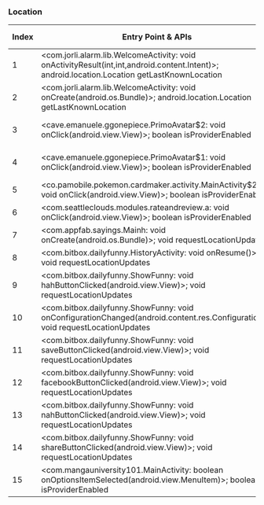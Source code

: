 ### Location
| Index | Entry Point & APIs | Screen shot | Resource id | Label |
| ------------- | ------------- | ------------- |-------------|-------------|
| 1 | <com.jorli.alarm.lib.WelcomeActivity: void onActivityResult(int,int,android.content.Intent)>; android.location.Location getLastKnownLocation | ![](F:\COSMOS\output\py\Play_win8\COMICS\br.com.verde.alarme\com.jorli.alarm.lib.WelcomeActivity.png) |  | F |
| 2 | <com.jorli.alarm.lib.WelcomeActivity: void onCreate(android.os.Bundle)>; android.location.Location getLastKnownLocation | ![](F:\COSMOS\output\py\Play_win8\COMICS\br.com.verde.alarme\com.jorli.alarm.lib.WelcomeActivity.png) |  | F |
| 3 | <cave.emanuele.ggonepiece.PrimoAvatar$2: void onClick(android.view.View)>; boolean isProviderEnabled | ![](F:\COSMOS\output\py\Play_win8\COMICS\cave.emanuele.ggonepiecequiz\cave.emanuele.ggonepiece.PrimoAvatar.png) | {'2131493039': <sensitive_component.SensitiveComponent.SensitiveView object at 0x0000012523DB14E0>} | F |
| 4 | <cave.emanuele.ggonepiece.PrimoAvatar$1: void onClick(android.view.View)>; boolean isProviderEnabled | ![](F:\COSMOS\output\py\Play_win8\COMICS\cave.emanuele.ggonepiecequiz\cave.emanuele.ggonepiece.PrimoAvatar.png) | {'2131493038': <sensitive_component.SensitiveComponent.SensitiveView object at 0x0000012523DB11D0>} | F |
| 5 | <co.pamobile.pokemon.cardmaker.activity.MainActivity$20: void onClick(android.view.View)>; boolean isProviderEnabled | ![](F:\COSMOS\output\py\Play_win8\COMICS\co.pamobile.pokemon.cardmaker\co.pamobile.pokemon.cardmaker.activity.MainActivity.png) |  | F |
| 6 | <com.seattleclouds.modules.rateandreview.a: void onClick(android.view.View)>; boolean isProviderEnabled | ![](F:\COSMOS\output\py\Play_win8\COMICS\co.uk.stockphtos.weapons\com.seattleclouds.modules.rateandreview.NewRateAndCommentActivity.png) |  | D|
| 7 | <com.appfab.sayings.Mainh: void onCreate(android.os.Bundle)>; void requestLocationUpdates | ![](F:\COSMOS\output\py\Play_win8\COMICS\com.appfab.sayings\com.appfab.sayings.Mainh.png) |  | F |
| 8 | <com.bitbox.dailyfunny.HistoryActivity: void onResume()>; void requestLocationUpdates | ![](F:\COSMOS\output\py\Play_win8\COMICS\com.bitbox.dailyfunny\com.bitbox.dailyfunny.HistoryActivity.png) |  | F |
| 9 | <com.bitbox.dailyfunny.ShowFunny: void hahButtonClicked(android.view.View)>; void requestLocationUpdates | ![](F:\COSMOS\output\py\Play_win8\COMICS\com.bitbox.dailyfunny\com.bitbox.dailyfunny.ShowFunny.png) |  | F |
| 10 | <com.bitbox.dailyfunny.ShowFunny: void onConfigurationChanged(android.content.res.Configuration)>; void requestLocationUpdates | ![](F:\COSMOS\output\py\Play_win8\COMICS\com.bitbox.dailyfunny\com.bitbox.dailyfunny.ShowFunny.png) |  | F |
| 11 | <com.bitbox.dailyfunny.ShowFunny: void saveButtonClicked(android.view.View)>; void requestLocationUpdates | ![](F:\COSMOS\output\py\Play_win8\COMICS\com.bitbox.dailyfunny\com.bitbox.dailyfunny.ShowFunny.png) |  | F |
| 12 | <com.bitbox.dailyfunny.ShowFunny: void facebookButtonClicked(android.view.View)>; void requestLocationUpdates | ![](F:\COSMOS\output\py\Play_win8\COMICS\com.bitbox.dailyfunny\com.bitbox.dailyfunny.ShowFunny.png) |  | F |
| 13 | <com.bitbox.dailyfunny.ShowFunny: void nahButtonClicked(android.view.View)>; void requestLocationUpdates | ![](F:\COSMOS\output\py\Play_win8\COMICS\com.bitbox.dailyfunny\com.bitbox.dailyfunny.ShowFunny.png) |  | F |
| 14 | <com.bitbox.dailyfunny.ShowFunny: void shareButtonClicked(android.view.View)>; void requestLocationUpdates | ![](F:\COSMOS\output\py\Play_win8\COMICS\com.bitbox.dailyfunny\com.bitbox.dailyfunny.ShowFunny.png) |  | F |
| 15 | <com.mangauniversity101.MainActivity: boolean onOptionsItemSelected(android.view.MenuItem)>; boolean isProviderEnabled | ![](F:\COSMOS\output\py\Play_win8\COMICS\com.mangauniversity101\com.mangauniversity101.MainActivity.png) |  | F |
